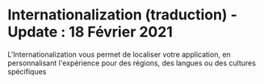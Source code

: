 # Internationalization (traduction) - Update : 18 Février 2021

L'Internationalization vous permet de localiser votre application, en personnalisant l'expérience pour des régions, des langues ou des cultures spécifiques
